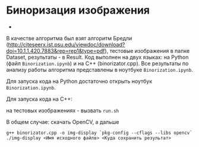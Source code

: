 # Биноризация изображения
-

В качестве алгоритма был взят алгоритм Бредли (http://citeseerx.ist.psu.edu/viewdoc/download?doi=10.1.1.420.7883&rep=rep1&type=pdf), 
тестовые изображения в папке Dataset, результаты - в Result. Код выполнен на двух языках: на Python (файл `Binorization.ipynb`) и на С++ (binorizator.cpp).
Все результаты по анализу работы алгоритма представлены в ноутбуке `Binorization.ipynb`.

Для запуска кода на Python достаточно открыть ноутбук `Binorization.ipynb`.

Для запуска кода на C++:
 
на тестовых изображениях - вызвать `run.sh`

В общем случае: скачать OpenCV, а дальше 

```
g++ binorizator.cpp -o img-display `pkg-config --cflags --libs opencv` 
./img-display <Имя исходного файлв> <Куда сохранить результат>
```


